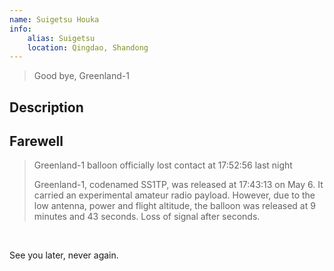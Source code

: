 ```yaml
---
name: Suigetsu Houka
info:
    alias: Suigetsu
    location: Qingdao, Shandong
---
```


> Good bye, Greenland-1

## Description

## Farewell

> Greenland-1 balloon officially lost contact at 17:52:56 last night
>
> Greenland-1, codenamed SS1TP, was released at 17:43:13 on May 6. It carried an experimental amateur radio payload. However, due to the low antenna, power and flight altitude, the balloon was released at 9 minutes and 43 seconds. Loss of signal after seconds.

<br />

<BlurBlock>See you later, never again.</BlurBlock>
